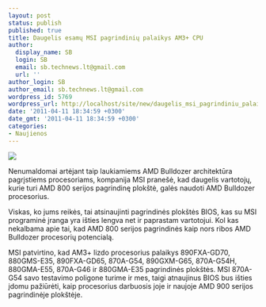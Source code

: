 ```yaml
---
layout: post
status: publish
published: true
title: Daugelis esamų MSI pagrindinių palaikys AM3+ CPU
author:
  display_name: SB
  login: SB
  email: sb.technews.lt@gmail.com
  url: ''
author_login: SB
author_email: sb.technews.lt@gmail.com
wordpress_id: 5769
wordpress_url: http://localhost/site/new/daugelis_msi_pagrindiniu_palaikys_am3_lizda/
date: '2011-04-11 18:34:59 +0300'
date_gmt: '2011-04-11 18:34:59 +0300'
categories:
- Naujienos
---
```

<div class="imgright"><img src="http://technews.lt/upload/AM3support.jpg"  /></div>
<p>Nenumaldomai artėjant taip laukiamiems AMD Bulldozer architektūra pagrįstiems procesoriams, kompanija MSI pranešė, kad daugelis vartotojų, kurie turi AMD 800 serijos pagrindinę plokštė, galės naudoti AMD Bulldozer procesorius.</p>
<p>Viskas, ko jums reikės, tai atsinaujinti pagrindinės plokštės BIOS, kas su MSI programinė įranga yra išties lengva net ir paprastam vartotojui. Kol kas nekalbama apie tai, kad AMD 800 serijos pagrindinės kaip nors ribos AMD Bulldozer procesorių potencialą.</p>
<p>MSI patvirtino, kad AM3+ lizdo procesorius palaikys 890FXA-GD70, 880GMS-E35, 890FXA-GD65, 870A-G54, 890GXM-G65, 870A-G54H, 880GMA-E55, 870A-G46 ir 880GMA-E35 pagrindinės plokštės. MSI 870A-G54 savo testavimo poligone turime ir mes, taigi atnaujinus BIOS bus išties įdomu pažiūrėti, kaip procesorius darbuosis joje ir naujoje AMD 900 serijos pagrindinėje plokštėje.<br /></p>
